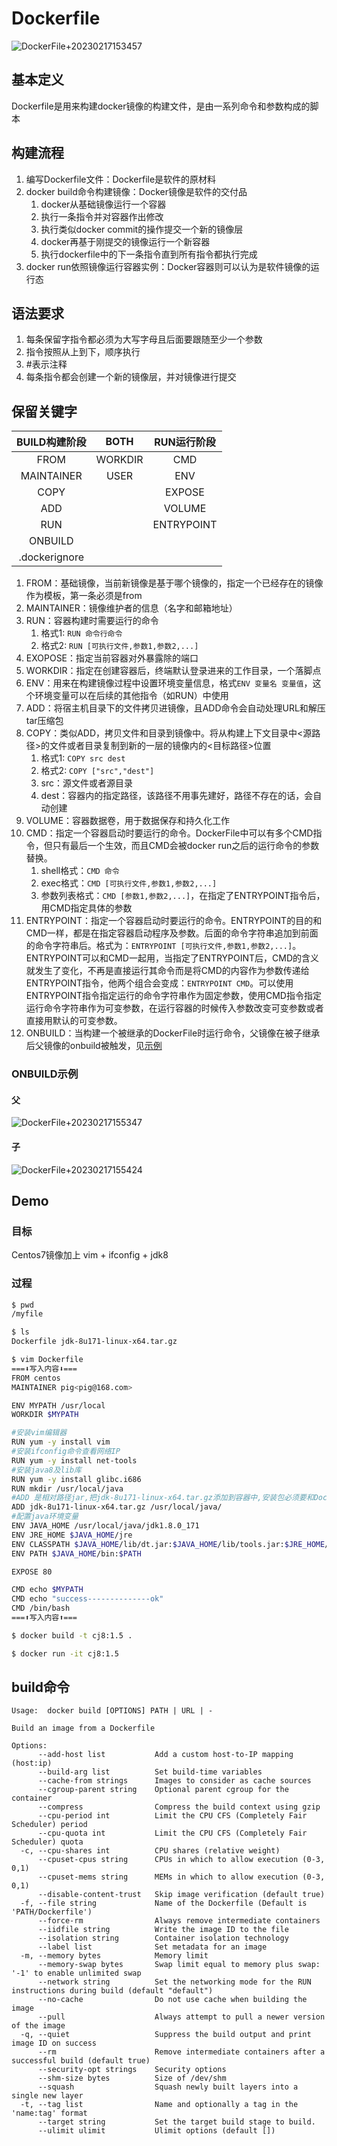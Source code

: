 # Dockerfile
![DockerFile+20230217153457](https://raw.githubusercontent.com/loli0con/picgo/master/images/DockerFile%2B20230217153457.png%2B2023-02-17-15-34-58)

## 基本定义
Dockerfile是用来构建docker镜像的构建文件，是由一系列命令和参数构成的脚本

## 构建流程
1. 编写Dockerfile文件：Dockerfile是软件的原材料 
2. docker build命令构建镜像：Docker镜像是软件的交付品 
   1. docker从基础镜像运行一个容器
   2. 执行一条指令并对容器作出修改
   3. 执行类似docker commit的操作提交一个新的镜像层
   4. docker再基于刚提交的镜像运行一个新容器
   5. 执行dockerfile中的下一条指令直到所有指令都执行完成
3. docker run依照镜像运行容器实例：Docker容器则可以认为是软件镜像的运行态

## 语法要求
1. 每条保留字指令都必须为大写字母且后面要跟随至少一个参数
2. 指令按照从上到下，顺序执行
3. #表示注释
4. 每条指令都会创建一个新的镜像层，并对镜像进行提交

## 保留关键字
|BUILD构建阶段|BOTH|RUN运行阶段|
|:---:|:---:|:---:|
|FROM|WORKDIR|CMD|
|MAINTAINER|USER|ENV|
|COPY||EXPOSE|
|ADD||VOLUME|
|RUN||ENTRYPOINT|
|ONBUILD|||
|.dockerignore|||

1. FROM：基础镜像，当前新镜像是基于哪个镜像的，指定一个已经存在的镜像作为模板，第一条必须是from
2. MAINTAINER：镜像维护者的信息（名字和邮箱地址）
3. RUN：容器构建时需要运行的命令
   1. 格式1: `RUN 命令行命令`
   2. 格式2: `RUN [可执行文件,参数1,参数2,...]`
4. EXOPOSE：指定当前容器对外暴露除的端口
5. WORKDIR：指定在创建容器后，终端默认登录进来的工作目录，一个落脚点
6. ENV：用来在构建镜像过程中设置环境变量信息，格式`ENV 变量名 变量值`，这个环境变量可以在后续的其他指令（如RUN）中使用
7. ADD：将宿主机目录下的文件拷贝进镜像，且ADD命令会自动处理URL和解压tar压缩包
8. COPY：类似ADD，拷贝文件和目录到镜像中。将从构建上下文目录中<源路径>的文件或者目录复制到新的一层的镜像内的<目标路径>位置
   1. 格式1: `COPY src dest`
   2. 格式2: `COPY ["src","dest"]`
   3. src：源文件或者源目录
   4. dest：容器内的指定路径，该路径不用事先建好，路径不存在的话，会自动创建
9.  VOLUME：容器数据卷，用于数据保存和持久化工作
10. CMD：指定一个容器启动时要运行的命令。DockerFile中可以有多个CMD指令，但只有最后一个生效，而且CMD会被docker run之后的运行命令的参数替换。
    1. shell格式：`CMD 命令`
    2. exec格式：`CMD [可执行文件,参数1,参数2,...]`
    3. 参数列表格式：`CMD [参数1,参数2,...]`，在指定了ENTRYPOINT指令后，用CMD指定具体的参数
11. ENTRYPOINT：指定一个容器启动时要运行的命令。ENTRYPOINT的目的和CMD一样，都是在指定容器启动程序及参数。后面的命令字符串追加到前面的命令字符串后。格式为：`ENTRYPOINT [可执行文件,参数1,参数2,...]`。ENTRYPOINT可以和CMD一起用，当指定了ENTRYPOINT后，CMD的含义就发生了变化，不再是直接运行其命令而是将CMD的内容作为参数传递给ENTRYPOINT指令，他两个组合会变成：`ENTRYPOINT CMD`。可以使用ENTRYPOINT指令指定运行的命令字符串作为固定参数，使用CMD指令指定运行命令字符串作为可变参数，在运行容器的时候传入参数改变可变参数或者直接用默认的可变参数。
12. ONBUILD：当构建一个被继承的DockerFile时运行命令，父镜像在被子继承后父镜像的onbuild被触发，见[示例](#onbuild示例)

### ONBUILD示例

#### 父
![DockerFile+20230217155347](https://raw.githubusercontent.com/loli0con/picgo/master/images/DockerFile%2B20230217155347.png%2B2023-02-17-15-53-47)

#### 子
![DockerFile+20230217155424](https://raw.githubusercontent.com/loli0con/picgo/master/images/DockerFile%2B20230217155424.png%2B2023-02-17-15-54-24)


## Demo

### 目标
Centos7镜像加上 vim + ifconfig + jdk8

### 过程
```sh
$ pwd
/myfile

$ ls
Dockerfile jdk-8u171-linux-x64.tar.gz

$ vim Dockerfile
===⬇️写入内容⬇️===
FROM centos
MAINTAINER pig<pig@168.com>

ENV MYPATH /usr/local
WORKDIR $MYPATH

#安装vim编辑器 
RUN yum -y install vim
#安装ifconfig命令查看网络IP
RUN yum -y install net-tools
#安装java8及lib库
RUN yum -y install glibc.i686
RUN mkdir /usr/local/java
#ADD 是相对路径jar,把jdk-8u171-linux-x64.tar.gz添加到容器中,安装包必须要和Dockerfile文件在同一位置
ADD jdk-8u171-linux-x64.tar.gz /usr/local/java/
#配置java环境变量
ENV JAVA_HOME /usr/local/java/jdk1.8.0_171
ENV JRE_HOME $JAVA_HOME/jre
ENV CLASSPATH $JAVA_HOME/lib/dt.jar:$JAVA_HOME/lib/tools.jar:$JRE_HOME/lib:$CLASSPATH
ENV PATH $JAVA_HOME/bin:$PATH

EXPOSE 80

CMD echo $MYPATH
CMD echo "success--------------ok"
CMD /bin/bash
===⬆️写入内容⬆️===

$ docker build -t cj8:1.5 .

$ docker run -it cj8:1.5
```

## build命令
```
Usage:  docker build [OPTIONS] PATH | URL | -

Build an image from a Dockerfile

Options:
      --add-host list           Add a custom host-to-IP mapping (host:ip)
      --build-arg list          Set build-time variables
      --cache-from strings      Images to consider as cache sources
      --cgroup-parent string    Optional parent cgroup for the container
      --compress                Compress the build context using gzip
      --cpu-period int          Limit the CPU CFS (Completely Fair Scheduler) period
      --cpu-quota int           Limit the CPU CFS (Completely Fair Scheduler) quota
  -c, --cpu-shares int          CPU shares (relative weight)
      --cpuset-cpus string      CPUs in which to allow execution (0-3, 0,1)
      --cpuset-mems string      MEMs in which to allow execution (0-3, 0,1)
      --disable-content-trust   Skip image verification (default true)
  -f, --file string             Name of the Dockerfile (Default is 'PATH/Dockerfile')
      --force-rm                Always remove intermediate containers
      --iidfile string          Write the image ID to the file
      --isolation string        Container isolation technology
      --label list              Set metadata for an image
  -m, --memory bytes            Memory limit
      --memory-swap bytes       Swap limit equal to memory plus swap: '-1' to enable unlimited swap
      --network string          Set the networking mode for the RUN instructions during build (default "default")
      --no-cache                Do not use cache when building the image
      --pull                    Always attempt to pull a newer version of the image
  -q, --quiet                   Suppress the build output and print image ID on success
      --rm                      Remove intermediate containers after a successful build (default true)
      --security-opt strings    Security options
      --shm-size bytes          Size of /dev/shm
      --squash                  Squash newly built layers into a single new layer
  -t, --tag list                Name and optionally a tag in the 'name:tag' format
      --target string           Set the target build stage to build.
      --ulimit ulimit           Ulimit options (default [])
```